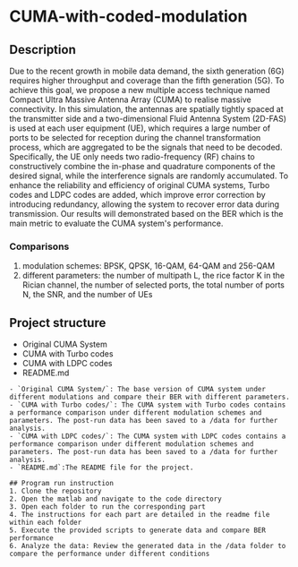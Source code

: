 # CUMA-with-coded-modulation

## Description
Due to the recent growth in mobile data demand, the sixth generation (6G) requires higher throughput and coverage than the fifth generation (5G). To achieve this goal, we propose a new multiple access technique named Compact Ultra Massive Antenna Array (CUMA) to realise massive connectivity. In this simulation, the antennas are spatially tightly spaced at the transmitter side and a two-dimensional Fluid Antenna System (2D-FAS) is used at each user equipment (UE), which requires a large number of ports to be selected for reception during the channel transformation process, which are aggregated to be the signals that need to be decoded. Specifically, the UE only needs two radio-frequency (RF) chains to constructively combine the in-phase and quadrature components of the desired signal, while the interference signals are randomly accumulated. To enhance the reliability and efficiency of original CUMA systems, Turbo codes and LDPC codes are added, which improve error correction by introducing redundancy, allowing the system to recover error data during transmission. Our results will demonstrated based on the BER which is the main metric to evaluate the CUMA system's performance. 

### Comparisons  
1. modulation schemes: BPSK, QPSK, 16-QAM, 64-QAM and 256-QAM
2. different parameters: the number of multipath L,  the rice factor K in the Rician channel, the number of selected ports, the total number of ports N, the SNR, and the number of UEs

## Project structure
- Original CUMA System
- CUMA with Turbo codes
- CUMA with LDPC codes
- README.md
```
- `Original CUMA System/`: The base version of CUMA system under different modulations and compare their BER with different parameters.
- `CUMA with Turbo codes/`: The CUMA system with Turbo codes contains a performance comparison under different modulation schemes and parameters. The post-run data has been saved to a /data for further analysis.
- `CUMA with LDPC codes/`: The CUMA system with LDPC codes contains a performance comparison under different modulation schemes and parameters. The post-run data has been saved to a /data for further analysis.
- `README.md`:The README file for the project.

## Program run instruction
1. Clone the repository
2. Open the matlab and navigate to the code directory
3. Open each folder to run the corresponding part
4. The instructions for each part are detailed in the readme file within each folder
5. Execute the provided scripts to generate data and compare BER performance
6. Analyze the data: Review the generated data in the /data folder to compare the performance under different conditions
